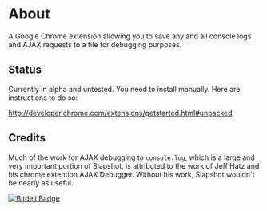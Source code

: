 # About #

A Google Chrome extension allowing you to save any and all console logs and AJAX requests to a file for debugging purposes.

## Status ##

Currently in alpha and untested. You need to install manually. Here are instructions to do so:

http://developer.chrome.com/extensions/getstarted.html#unpacked

## Credits ##

Much of the work for AJAX debugging to `console.log`, which is a large and very important portion of Slapshot, is attributed to the work of Jeff Hatz and his chrome extention AJAX Debugger. Without his work, Slapshot wouldn't be nearly as useful.


[![Bitdeli Badge](https://d2weczhvl823v0.cloudfront.net/popdotco/slapshot/trend.png)](https://bitdeli.com/free "Bitdeli Badge")

